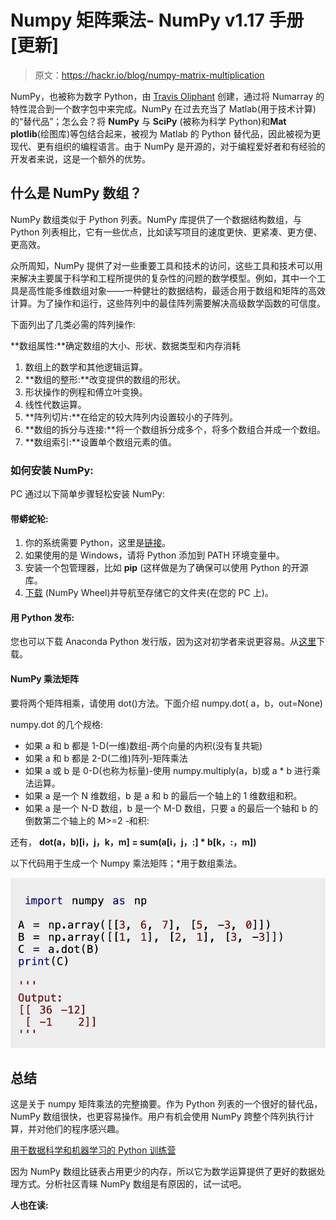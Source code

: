 # Numpy 矩阵乘法- NumPy v1.17 手册[更新]

> 原文：<https://hackr.io/blog/numpy-matrix-multiplication>

NumPy，也被称为数字 Python，由 [Travis Oliphant](https://en.wikipedia.org/wiki/Travis_Oliphant) 创建，通过将 Numarray 的特性混合到一个数字包中来完成。NumPy 在过去充当了 Matlab(用于技术计算)的“替代品”；怎么会？将 **NumPy** 与 **SciPy** (被称为科学 Python)和**Mat plotlib**(绘图库)等包结合起来，被视为 Matlab 的 Python 替代品，因此被视为更现代、更有组织的编程语言。由于 NumPy 是开源的，对于编程爱好者和有经验的开发者来说，这是一个额外的优势。

## **什么是 NumPy 数组？**

NumPy 数组类似于 Python 列表。NumPy 库提供了一个数据结构数组，与 Python 列表相比，它有一些优点，比如读写项目的速度更快、更紧凑、更方便、更高效。

众所周知，NumPy 提供了对一些重要工具和技术的访问，这些工具和技术可以用来解决主要属于科学和工程所提供的复杂性的问题的数学模型。例如，其中一个工具是高性能多维数组对象——一种健壮的数据结构，最适合用于数组和矩阵的高效计算。为了操作和运行，这些阵列中的最佳阵列需要解决高级数学函数的可信度。

下面列出了几类必需的阵列操作:

**数组属性:**确定数组的大小、形状、数据类型和内存消耗

1.  数组上的数学和其他逻辑运算。
2.  **数组的整形:**改变提供的数组的形状。
3.  形状操作的例程和傅立叶变换。
4.  线性代数运算。
5.  **阵列切片:**在给定的较大阵列内设置较小的子阵列。
6.  **数组的拆分与连接:**将一个数组拆分成多个，将多个数组合并成一个数组。
7.  **数组索引:**设置单个数组元素的值。

### **如何安装 NumPy:**

PC 通过以下简单步骤轻松安装 NumPy:

#### **带蟒蛇轮:**

1.  你的系统需要 Python，这里是[链接](https://www.python.org/downloads/)。
2.  如果使用的是 Windows，请将 Python 添加到 PATH 环境变量中。
3.  安装一个包管理器，比如 **pip** (这样做是为了确保可以使用 Python 的开源库。
4.  [下载](http://www.lfd.uci.edu/~gohlke/pythonlibs/#numpy) (NumPy Wheel)并导航至存储它的文件夹(在您的 PC 上)。

#### **用 Python 发布:**

您也可以下载 Anaconda Python 发行版，因为这对初学者来说更容易。从[这里](https://www.anaconda.com/distribution/)下载。

#### **NumPy 乘法矩阵**

要将两个矩阵相乘，请使用 dot()方法。下面介绍 numpy.dot( a，b，out=None)

numpy.dot 的几个规格:

*   如果 a 和 b 都是 1-D(一维)数组-两个向量的内积(没有复共轭)
*   如果 a 和 b 都是 2-D(二维)阵列-矩阵乘法
*   如果 a 或 b 是 0-D(也称为标量)-使用 numpy.multiply(a，b)或 a * b 进行乘法运算。
*   如果 a 是一个 N 维数组，b 是 a 和 b 的最后一个轴上的 1 维数组和积。
*   如果 a 是一个 N-D 数组，b 是一个 M-D 数组，只要 a 的最后一个轴和 b 的倒数第二个轴上的 M>=2 -和积:

还有， **dot(a，b)[i，j，k，m] = sum(a[i，j，:] * b[k，:，m])**

以下代码用于生成一个 Numpy 乘法矩阵；*用于数组乘法。

![Python Matrix Multiplication](img/6c5e30c9058b6dc509ffb566cbc7a03e.png)

## **总结**

这是关于 numpy 矩阵乘法的完整摘要。作为 Python 列表的一个很好的替代品，NumPy 数组很快，也更容易操作。用户有机会使用 NumPy 跨整个阵列执行计算，并对他们的程序感兴趣。

[用于数据科学和机器学习的 Python 训练营](https://click.linksynergy.com/link?id=jU79Zysihs4&offerid=1045023.3585196&type=2&murl=https%3A%2F%2Fwww.udemy.com%2Fcourse%2Fpython-for-data-science-and-machine-learning-bootcamp-d%2F)

因为 NumPy 数组比链表占用更少的内存，所以它为数学运算提供了更好的数据处理方式。分析社区青睐 NumPy 数组是有原因的，试一试吧。

**人也在读:**